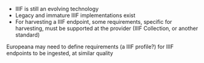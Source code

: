 - IIIF is still an evolving technology
- Legacy and immature IIIF implementations exist
- For harvesting a IIIF endpoint, some requirements, specific for harvesting, must be supported at the provider (IIIF Collection, or another standard) 

Europeana may need to define requirements (a IIIF profile?) for IIIF endpoints to be ingested,  at similar quality 
